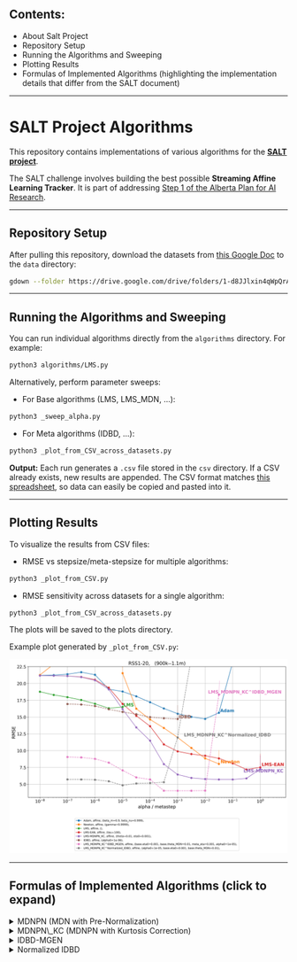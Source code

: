 ## Contents:
- About Salt Project
- Repository Setup
- Running the Algorithms and Sweeping
- Plotting Results
- Formulas of Implemented Algorithms (highlighting the implementation details that differ from the SALT document)



---

# SALT Project Algorithms

This repository contains implementations of various algorithms for the [**SALT project**](https://docs.google.com/document/d/1KZBKbQktjUjvgLIRfyn2fzGtWp81Eqwl2963F2MLE7Y/edit?tab=t.0).

The SALT challenge involves building the best possible **Streaming Affine Learning Tracker**. It is part of addressing [Step 1 of the Alberta Plan for AI Research](https://arxiv.org/abs/2208.11173).

---

## Repository Setup

After pulling this repository, download the datasets from [this Google Doc](https://drive.google.com/drive/folders/1-d8JJlxin4qWpQrAzXgs17ndkR8Gil_m) to the `data` directory:

```bash
gdown --folder https://drive.google.com/drive/folders/1-d8JJlxin4qWpQrAzXgs17ndkR8Gil_m
```

---

## Running the Algorithms and Sweeping

You can run individual algorithms directly from the `algorithms` directory. For example:

```bash
python3 algorithms/LMS.py
```

Alternatively, perform parameter sweeps:

* For Base algorithms (LMS, LMS\_MDN, ...):

```bash
python3 _sweep_alpha.py
```

* For Meta algorithms (IDBD, ...):

```bash
python3 _plot_from_CSV_across_datasets.py
```

**Output:**
Each run generates a `.csv` file stored in the `csv` directory. If a CSV already exists, new results are appended. The CSV format matches [this spreadsheet](https://docs.google.com/spreadsheets/d/155wYlRmVx0_XWc1zFJ_27yvlj-ahH2hPaErBdlGTWIc/edit?gid=907851754#gid=907851754), so data can easily be copied and pasted into it.

---

## Plotting Results

To visualize the results from CSV files:

* RMSE vs stepsize/meta-stepsize for multiple algorithms:

```bash
python3 _plot_from_CSV.py
```

* RMSE sensitivity across datasets for a single algorithm:

```bash
python3 _plot_from_CSV_across_datasets.py
```

The plots will be saved to the plots directory.

Example plot generated by `_plot_from_CSV.py`:

![Plot](plots/RSS1.png)

---

## Formulas of Implemented Algorithms (click to expand)

<details>
<summary>MDNPN (MDN with Pre-Normalization)</summary>

## Pseudocode 
![MDNPN](formulas/MDNPN/MDNPN.png)
</details>

<details>
<summary>MDNPN\_KC (MDNPN with Kurtosis Correction)</summary>

## Pseudocode 
![MDNPN_KC](formulas/MDNPN_KC/MDNPN_KC.png)
</details>

<details>
<summary>IDBD-MGEN</summary>

## Pseudocode 
![IDBD-MGEN](formulas/IDBD_MGEN/IDBD_MGEN.png)
</details>

<details>
<summary>Normalized IDBD</summary>

### Pseudocode 
![Normalized IDBD](formulas/Normalized_IDBD/Normalized_IDBD.png)
</details>

